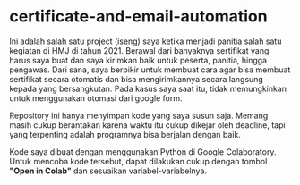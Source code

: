 # certificate-and-email-automation

Ini adalah salah satu project (iseng) saya ketika menjadi panitia salah satu kegiatan di HMJ di tahun 2021.
Berawal dari banyaknya sertifikat yang harus saya buat dan saya kirimkan baik untuk peserta, panitia, hingga pengawas. Dari sana, saya berpikir untuk membuat cara agar bisa membuat sertifikat secara otomatis dan bisa mengirimkannya secara langsung kepada yang bersangkutan. Pada kasus saya saat itu, tidak memungkinkan untuk menggunakan otomasi dari google form.

Repository ini hanya menyimpan kode yang saya susun saja. Memang masih cukup berantakan karena waktu itu cukup dikejar oleh deadline, tapi yang terpenting adalah programnya bisa berjalan dengan baik.

Kode saya dibuat dengan menggunakan Python di Google Colaboratory. Untuk mencoba kode tersebut, dapat dilakukan cukup dengan tombol **"Open in Colab"** dan sesuaikan variabel-variabelnya.
